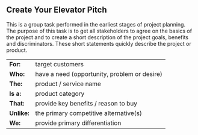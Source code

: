 ## Create Your Elevator Pitch

This is a group task performed in the earliest stages of project planning.  The purpose of this task is to get all stakeholders to agree on the basics of the project and to create a short description of the project goals, benefits and discriminators.  These short statements quickly describe the project or product.

|             |                                              |
|-------------| ---------------------------------------------|
| **For:**    | target customers                             |
| **Who:**    | have a need (opportunity, problem or desire) |
| **The:**    | product / service name                       |
| **Is a:**   | product category                             |
| **That:**   | provide key benefits / reason to buy         |
| **Unlike:** | the primary competitive alternative(s)       |
| **We:**     | provide primary differentiation              |
